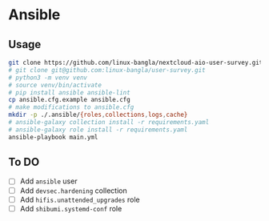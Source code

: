 # Ansible

## Usage

```bash
git clone https://github.com/linux-bangla/nextcloud-aio-user-survey.git
# git clone git@github.com:linux-bangla/user-survey.git
# python3 -m venv venv
# source venv/bin/activate
# pip install ansible ansible-lint
cp ansible.cfg.example ansible.cfg
# make modifications to ansible.cfg
mkdir -p ./.ansible/{roles,collections,logs,cache}
# ansible-galaxy collection install -r requirements.yaml
# ansible-galaxy role install -r requirements.yaml
ansible-playbook main.yml
```

## To DO

- [ ] Add `ansible` user
- [ ] Add `devsec.hardening` collection
- [ ] Add `hifis.unattended_upgrades` role
- [ ] Add `shibumi.systemd-conf` role
